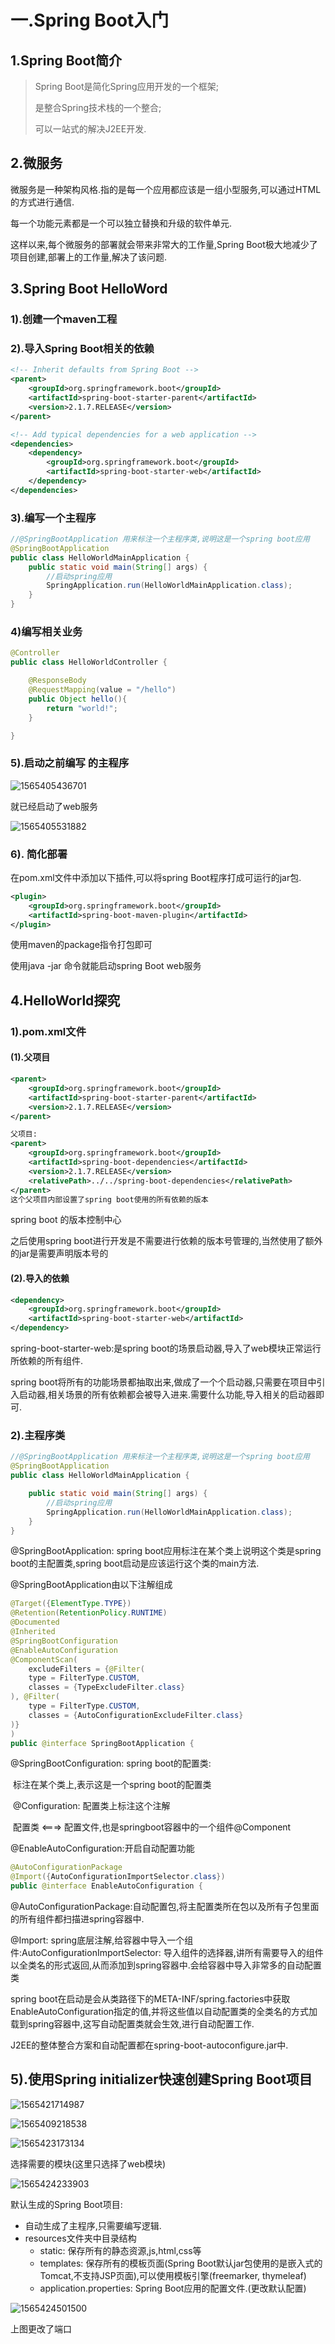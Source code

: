 # 一.Spring Boot入门

## 1.Spring Boot简介

> Spring Boot是简化Spring应用开发的一个框架;
>
> 是整合Spring技术栈的一个整合;
>
> 可以一站式的解决J2EE开发.

## 2.微服务

微服务是一种架构风格.指的是每一个应用都应该是一组小型服务,可以通过HTML的方式进行通信.

每一个功能元素都是一个可以独立替换和升级的软件单元.

这样以来,每个微服务的部署就会带来非常大的工作量,Spring Boot极大地减少了项目创建,部署上的工作量,解决了该问题.

## 3.Spring Boot HelloWord

### 	1).创建一个maven工程

### 	2).导入Spring Boot相关的依赖

```xml
<!-- Inherit defaults from Spring Boot -->
<parent>
    <groupId>org.springframework.boot</groupId>
    <artifactId>spring-boot-starter-parent</artifactId>
    <version>2.1.7.RELEASE</version>
</parent>

<!-- Add typical dependencies for a web application -->
<dependencies>
    <dependency>
        <groupId>org.springframework.boot</groupId>
        <artifactId>spring-boot-starter-web</artifactId>
    </dependency>
</dependencies>
```

### 	3).编写一个主程序

```java
//@SpringBootApplication 用来标注一个主程序类,说明这是一个spring boot应用
@SpringBootApplication
public class HelloWorldMainApplication {
    public static void main(String[] args) {
        //启动spring应用
        SpringApplication.run(HelloWorldMainApplication.class);
    }
}
```

### 	4)编写相关业务

```java
@Controller
public class HelloWorldController {

    @ResponseBody
    @RequestMapping(value = "/hello")
    public Object hello(){
        return "world!";
    }

}
```

### 	5).启动之前编写 的主程序

![1565405436701](/home/benjamin/.config/Typora/typora-user-images/1565405436701.png)

就已经启动了web服务

![1565405531882](/home/benjamin/.config/Typora/typora-user-images/1565405531882.png)

### 	6). 简化部署

在pom.xml文件中添加以下插件,可以将spring Boot程序打成可运行的jar包.

```xml
<plugin>
    <groupId>org.springframework.boot</groupId>
    <artifactId>spring-boot-maven-plugin</artifactId>
</plugin>
```

使用maven的package指令打包即可

使用java -jar 命令就能启动spring Boot web服务

## 4.HelloWorld探究

### 	1).pom.xml文件

#### 		(1).父项目

```xml
<parent>
    <groupId>org.springframework.boot</groupId>
    <artifactId>spring-boot-starter-parent</artifactId>
    <version>2.1.7.RELEASE</version>
</parent>

父项目:
<parent>
    <groupId>org.springframework.boot</groupId>
    <artifactId>spring-boot-dependencies</artifactId>
    <version>2.1.7.RELEASE</version>
    <relativePath>../../spring-boot-dependencies</relativePath>
</parent>
这个父项目内部设置了spring boot使用的所有依赖的版本
```

spring boot 的版本控制中心

之后使用spring boot进行开发是不需要进行依赖的版本号管理的,当然使用了额外的jar是需要声明版本号的

#### 		(2).导入的依赖

```xml
<dependency>
    <groupId>org.springframework.boot</groupId>
    <artifactId>spring-boot-starter-web</artifactId>
</dependency>
```

spring-boot-starter-web:是spring boot的场景启动器,导入了web模块正常运行所依赖的所有组件.

spring boot将所有的功能场景都抽取出来,做成了一个个启动器,只需要在项目中引入启动器,相关场景的所有依赖都会被导入进来.需要什么功能,导入相关的启动器即可.

### 2).主程序类

```java
//@SpringBootApplication 用来标注一个主程序类,说明这是一个spring boot应用
@SpringBootApplication
public class HelloWorldMainApplication {

    public static void main(String[] args) {
        //启动spring应用
        SpringApplication.run(HelloWorldMainApplication.class);
    }
}
```

@SpringBootApplication: spring boot应用标注在某个类上说明这个类是spring boot的主配置类,spring boot启动是应该运行这个类的main方法.

@SpringBootApplication由以下注解组成

```java
@Target({ElementType.TYPE})
@Retention(RetentionPolicy.RUNTIME)
@Documented
@Inherited
@SpringBootConfiguration
@EnableAutoConfiguration
@ComponentScan(
    excludeFilters = {@Filter(
    type = FilterType.CUSTOM,
    classes = {TypeExcludeFilter.class}
), @Filter(
    type = FilterType.CUSTOM,
    classes = {AutoConfigurationExcludeFilter.class}
)}
)
public @interface SpringBootApplication {
```

@SpringBootConfiguration: spring boot的配置类:

​	标注在某个类上,表示这是一个spring boot的配置类

​	@Configuration: 配置类上标注这个注解

​		配置类  <===> 配置文件,也是springboot容器中的一个组件@Component

@EnableAutoConfiguration:开启自动配置功能

```java
@AutoConfigurationPackage
@Import({AutoConfigurationImportSelector.class})
public @interface EnableAutoConfiguration {
```

@AutoConfigurationPackage:自动配置包,将主配置类所在包以及所有子包里面的所有组件都扫描进spring容器中.

@Import: spring底层注解,给容器中导入一个组件:AutoConfigurationImportSelector: 导入组件的选择器,讲所有需要导入的组件以全类名的形式返回,从而添加到spring容器中.会给容器中导入非常多的自动配置类

spring boot在启动是会从类路径下的META-INF/spring.factories中获取EnableAutoConfiguration指定的值,并将这些值以自动配置类的全类名的方式加载到spring容器中,这写自动配置类就会生效,进行自动配置工作.

J2EE的整体整合方案和自动配置都在spring-boot-autoconfigure.jar中.

## 5).使用Spring initializer快速创建Spring Boot项目

![1565421714987](/home/benjamin/.config/Typora/typora-user-images/1565421714987.png)

![1565409218538](/home/benjamin/.config/Typora/typora-user-images/1565409218538.png)

![1565423173134](/home/benjamin/.config/Typora/typora-user-images/1565423173134.png)

选择需要的模块(这里只选择了web模块)

![1565424233903](/home/benjamin/.config/Typora/typora-user-images/1565424233903.png)

默认生成的Spring Boot项目:

- 自动生成了主程序,只需要编写逻辑.
- resources文件夹中目录结构
  - static: 保存所有的静态资源,js,html,css等
  - templates: 保存所有的模板页面(Spring Boot默认jar包使用的是嵌入式的Tomcat,不支持JSP页面),可以使用模板引擎(freemarker, thymeleaf)
  - application.properties: Spring Boot应用的配置文件.(更改默认配置)

![1565424501500](/home/benjamin/.config/Typora/typora-user-images/1565424501500.png)

上图更改了端口
